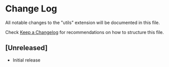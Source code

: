 # Change Log

All notable changes to the "utils" extension will be documented in this file.

Check [Keep a Changelog](http://keepachangelog.com/) for recommendations on how to structure this file.

## [Unreleased]

- Initial release